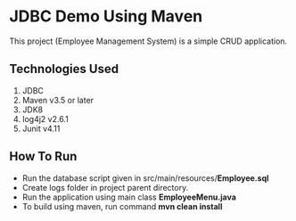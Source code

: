 # JDBC Demo Using Maven
This project (Employee Management System) is a simple CRUD application.

## Technologies Used
1. JDBC
2. Maven v3.5 or later
3. JDK8
4. log4j2 v2.6.1
5. Junit v4.11

## How To Run
* Run the database script given in src/main/resources/**Employee.sql**  
* Create logs folder in project parent directory.  
* Run the application using main class **EmployeeMenu.java**  
* To build using maven, run command
    **mvn clean install**